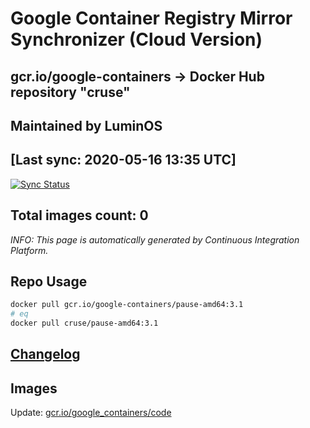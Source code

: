 # Google Container Registry Mirror Synchronizer (Cloud Version)

## gcr.io/google-containers -> Docker Hub repository "cruse"

## Maintained by **LuminOS** 

## [Last sync: **2020-05-16 13:35 UTC**]

[![Sync Status](https://travis-ci.org/cruse123/luminos_gcr.io_dockerhub.svg?branch=sync)](https://travis-ci.org/cruse123/luminos_gcr.io_dockerhub)

## Total images count: **0**

*INFO: This page is automatically generated by Continuous Integration Platform.*

## Repo Usage

```bash
docker pull gcr.io/google-containers/pause-amd64:3.1
# eq 
docker pull cruse/pause-amd64:3.1
```

## [Changelog](./CHANGELOG.md)

## Images


Update: [gcr.io/google_containers/code](https://hub.docker.com/r/cruse/code/tags/)

